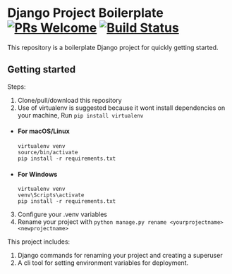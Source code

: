 # Django Project Boilerplate [![PRs Welcome](https://img.shields.io/badge/PRs-welcome-brightgreen.svg?style=flat-square)](http://makeapullrequest.com) [![Build Status](https://travis-ci.com/samyakgaur/django-static-boilerplate.svg?branch=master)](https://travis-ci.com/samyakgaur/django-static-boilerplate)

This repository is a boilerplate Django project for quickly getting started.

## Getting started

Steps:

1. Clone/pull/download this repository
2. Use of virtualenv is suggested because it wont install dependencies on your machine, Run `pip install virtualenv`
  * #### For macOS/Linux
     ```
     virtualenv venv
     source/bin/activate
     pip install -r requirements.txt
     ```
   * #### For Windows
     ```
     virtualenv venv
     venv\Scripts\activate
     pip install -r requirements.txt
     ```
3. Configure your .venv variables
4. Rename your project with `python manage.py rename <yourprojectname> <newprojectname>`

This project includes:
1. Django commands for renaming your project and creating a superuser
2. A cli tool for setting environment variables for deployment.
